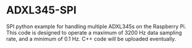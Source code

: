 # ADXL345-SPI
SPI python example for handling multiple ADXL345s on the Raspberry Pi. This code is designed to operate a maximum of 3200 Hz data sampling rate, and a minimum of 0.1 Hz. C++ code will be uploaded eventually. 
